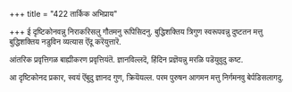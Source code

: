 +++
title = "422 तार्किक अभिप्राय"

+++
ई दृष्टिकोनवन्नु निराकरिसलु गौतमनु रूपिसिदनु. बुद्धिशक्तिय त्रिगुण स्वरूपवन्नु दुष्टतन मत्तु बुद्धिशक्तिय नडुविन व्यत्यास ऎंदू करॆयुत्तारॆ.

आंतरिक प्रवृत्तिगळ बाह्यीकरण प्रवृत्तियंतॆ. ज्ञानविल्लदॆ, हिंदिन प्रज्ञॆयन्नु मरळि पडॆयुवुदु कष्ट.

आ दृष्टिकोनद प्रकार, स्वयं ऎंबुदु ज्ञानद गुण, क्रियॆयल्ल. परम पुरुषन आगमन मत्तु निर्गमनवु बेर्पडिसलागदु.

